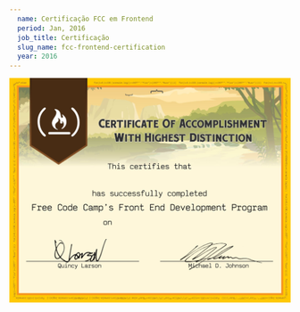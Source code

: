 ```yaml
---
  name: Certificação FCC em Frontend
  period: Jan, 2016
  job_title: Certificação
  slug_name: fcc-frontend-certification
  year: 2016
---
```


<img class="img-responsive" src="/assets/images/certifications/fcc-front-end.jpg" alt="">
